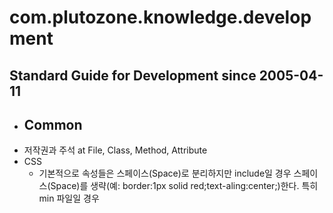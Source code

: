 # com.plutozone.knowledge.development


## Standard Guide for Development since 2005-04-11
- Common
	- 
- 저작권과 주석 at File, Class, Method, Attribute
- CSS
	- 기본적으로 속성들은 스페이스(Space)로 분리하지만 include일 경우 스페이스(Space)를 생략(예: border:1px solid red;text-aling:center;)한다. 특히 min 파일일 경우
